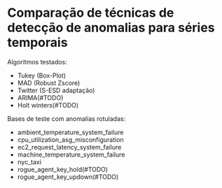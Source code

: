 # Comparação de técnicas de detecção de anomalias para séries temporais


Algoritmos testados:

* Tukey (Box-Plot)
* MAD (Robust Zscore)
* Twitter (S-ESD adaptação)
* ARIMA(#TODO)
* Holt winters(#TODO)

Bases de teste com anomalias rotuladas:

* ambient_temperature_system_failure
* cpu_utilization_asg_misconfiguration
* ec2_request_latency_system_failure
* machine_temperature_system_failure
* nyc_taxi
* rogue_agent_key_hold(#TODO)
* rogue_agent_key_updown(#TODO)
